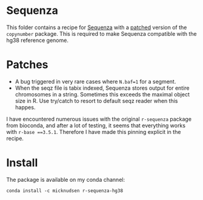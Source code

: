 # Sequenza

This folder contains a recipe for [Sequenza](https://bitbucket.org/sequenzatools/sequenza/src/master/) with a [patched](https://github.com/ShixiangWang/copynumber) version of the `copynumber` package. This is required to make Sequenza compatible with the hg38 reference genome.

# Patches

* A bug triggered in very rare cases where `N.baf=1` for a segment.
* When the seqz file is tabix indexed, Sequenza stores output for entire chromosomes in a string. Sometimes this exceeds the maximal object size in R. Use try/catch to resort to default seqz reader when this happes.

I have encountered numerous issues with the original `r-sequenza` package from bioconda, and after a lot of testing, it seems that everything works with `r-base ==3.5.1`. Therefore I have made this pinning explicit in the recipe.

# Install

The package is available on my conda channel:

```
conda install -c micknudsen r-sequenza-hg38
```
